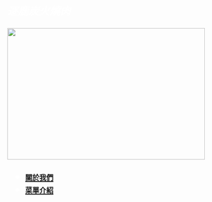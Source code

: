 
<!DOCTYPE html>

<html lang="en">
    <head>
        <meta charset="utf-8" />
        <body background="http://abc.2008php.com/2011_Website_appreciate/11-03-29/20110329232340.jpg">
        <title>>逐鹿炭火燒肉</title><body style="color:white;">
    </head>
    <body>
        <h5><font SIZE="5">逐鹿炭火燒肉</h5><p></p>
    <img src="image/01.jpg" width="450" height="300"><p></p>
                                <ul class="nav1">
    <li class="li1"><a href="01.html"><b><font SIZE="3">關於我們</b></a></li></font>
    <li class="li1"><a href="02.html"><b><font SIZE="3">菜單介紹</b></a></li></font>  
    <audio src="image/001.mp3" autoplay></audio>          
    </body>
</html>
